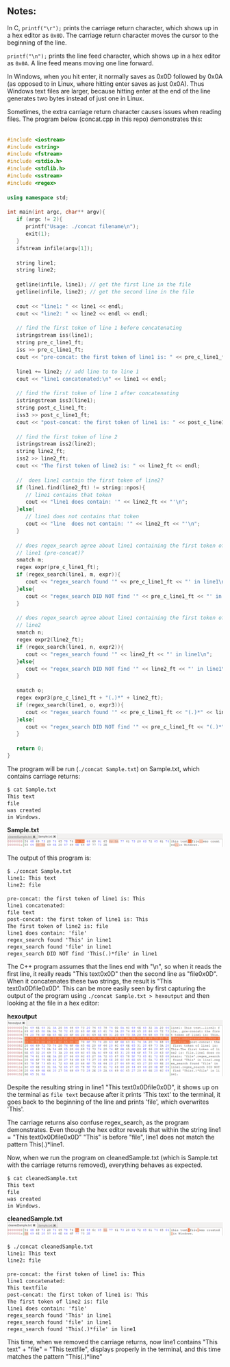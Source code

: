 ## Notes:

In C, `printf("\r");` prints the carriage return character, which shows up in a hex editor as `0x0D`. The carriage return character moves the cursor to the beginning of the line. 

`printf("\n");` prints the line feed character, which shows up in a hex editor as `0x0A`. A line feed means moving one line forward.

In Windows, when you hit enter, it normally saves as 0x0D followed by 0x0A (as opposed to in Linux, where hitting enter saves as just 0x0A). Thus Windows text files are larger, because hitting enter at the end of the line generates two bytes instead of just one in Linux.

Sometimes, the extra carriage return character causes issues when reading files. The program below (concat.cpp in this repo) demonstrates this:

```C++

#include <iostream>
#include <string>
#include <fstream>
#include <stdio.h>
#include <stdlib.h>
#include <sstream>
#include <regex>

using namespace std;

int main(int argc, char** argv){
   if (argc != 2){
      printf("Usage: ./concat filename\n");
      exit(1);
   }
   ifstream infile(argv[1]);

   string line1;
   string line2;

   getline(infile, line1); // get the first line in the file
   getline(infile, line2); // get the second line in the file

   cout << "line1: " << line1 << endl;
   cout << "line2: " << line2 << endl << endl;

   // find the first token of line 1 before concatenating
   istringstream iss(line1);
   string pre_c_line1_ft;
   iss >> pre_c_line1_ft;
   cout << "pre-concat: the first token of line1 is: " << pre_c_line1_ft << endl;

   line1 += line2; // add line to to line 1
   cout << "line1 concatenated:\n" << line1 << endl;

   // find the first token of line 1 after concatenating
   istringstream iss3(line1);
   string post_c_line1_ft;
   iss3 >> post_c_line1_ft;
   cout << "post-concat: the first token of line1 is: " << post_c_line1_ft << endl;

   // find the first token of line 2
   istringstream iss2(line2);
   string line2_ft;
   iss2 >> line2_ft;
   cout << "The first token of line2 is: " << line2_ft << endl;

   //  does line1 contain the first token of line2?
   if (line1.find(line2_ft) != string::npos){
      // line1 contains that token
      cout << "line1 does contain: '" << line2_ft << "'\n";
   }else{
      // line1 does not contains that token
      cout << "line  does not contain: '" << line2_ft << "'\n";
   }

   // does regex_search agree about line1 containing the first token of
   // line1 (pre-concat)?
   smatch m;
   regex expr(pre_c_line1_ft);
   if (regex_search(line1, m, expr)){
      cout << "regex_search found '" << pre_c_line1_ft << "' in line1\n";
   }else{
      cout << "regex_search DID NOT find '" << pre_c_line1_ft << "' in line1\n";
   }

   // does regex_search agree about line1 containing the first token of
   // line2
   smatch n;
   regex expr2(line2_ft);
   if (regex_search(line1, n, expr2)){
      cout << "regex_search found '" << line2_ft << "' in line1\n";
   }else{
      cout << "regex_search DID NOT find '" << line2_ft << "' in line1\n";
   }

   smatch o;
   regex expr3(pre_c_line1_ft + "(.)*" + line2_ft);
   if (regex_search(line1, o, expr3)){
      cout << "regex_search found '" << pre_c_line1_ft << "(.)*" << line2_ft << "' in line1\n";
   }else{
      cout << "regex_search DID NOT find '" << pre_c_line1_ft << "(.)*" << line2_ft << "' in line1\n";
   }

   return 0;
}

```
The program will be run (`./concat Sample.txt`) on Sample.txt, which contains carriage returns:

```
$ cat Sample.txt 
This text
file
was created
in Windows.
```

**Sample.txt**
![Alt text](https://github.com/scMarth/remove-carriage-returns/blob/master/Screenshots/Sample.png?raw=true)


The output of this program is:

```
$ ./concat Sample.txt 
line1: This text
line2: file

pre-concat: the first token of line1 is: This
line1 concatenated:
file text
post-concat: the first token of line1 is: This
The first token of line2 is: file
line1 does contain: 'file'
regex_search found 'This' in line1
regex_search found 'file' in line1
regex_search DID NOT find 'This(.)*file' in line1

```

The C++ program assumes that the lines end with "\n", so when it reads the first line, it really reads "This text0x0D" then the second line as "file0x0D". When it concatenates these two strings, the result is "This text0x0Dfile0x0D". This can be more easily seen by first capturing  the output of the program using `./concat Sample.txt > hexoutput` and then looking at the file in a hex editor:

**hexoutput**
![Alt text](https://github.com/scMarth/remove-carriage-returns/blob/master/Screenshots/hexoutput.png?raw=true)

Despite the resulting string in line1 "This text0x0Dfile0x0D", it shows up on the terminal as `file text` because after it prints 'This text' to the terminal, it goes back to the beginning of the line and prints 'file', which overwrites 'This'.

The carriage returns also confuse regex_search, as the program demonstrates. Even though the hex editor reveals that within the string line1 = "This text0x0Dfile0x0D" "This" is before "file", line1 does not match the pattern This(.)\*line1.

Now, when we run the program on cleanedSample.txt (which is Sample.txt with the carriage returns removed), everything behaves as expected.

```
$ cat cleanedSample.txt 
This text
file
was created
in Windows.

```

**cleanedSample.txt**
![Alt text](https://github.com/scMarth/remove-carriage-returns/blob/master/Screenshots/Cleaned%20Sample.png?raw=true)

```
$ ./concat cleanedSample.txt 
line1: This text
line2: file

pre-concat: the first token of line1 is: This
line1 concatenated:
This textfile
post-concat: the first token of line1 is: This
The first token of line2 is: file
line1 does contain: 'file'
regex_search found 'This' in line1
regex_search found 'file' in line1
regex_search found 'This(.)*file' in line1

```

This time, when we removed the carriage returns, now line1 contains "This text" + "file" = "This textfile", displays properly in the terminal, and this time matches the pattern "This(.)\*line"
